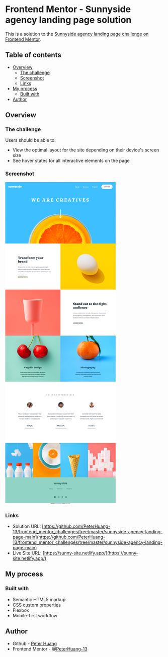 # Frontend Mentor - Sunnyside agency landing page solution

This is a solution to the [Sunnyside agency landing page challenge on Frontend Mentor](https://www.frontendmentor.io/challenges/sunnyside-agency-landing-page-7yVs3B6ef).

## Table of contents

- [Overview](#overview)
  - [The challenge](#the-challenge)
  - [Screenshot](#screenshot)
  - [Links](#links)
- [My process](#my-process)
  - [Built with](#built-with)
- [Author](#author)

## Overview

### The challenge

Users should be able to:

- View the optimal layout for the site depending on their device's screen size
- See hover states for all interactive elements on the page

### Screenshot

![](./screenshot.png)

### Links

- Solution URL: [https://github.com/PeterHuang-13/frontend_mentor_challenges/tree/master/sunnyside-agency-landing-page-main](https://github.com/PeterHuang-13/frontend_mentor_challenges/tree/master/sunnyside-agency-landing-page-main)
- Live Site URL: [https://sunny-site.netlify.app/](https://sunny-site.netlify.app/)

## My process

### Built with

- Semantic HTML5 markup
- CSS custom properties
- Flexbox
- Mobile-first workflow

## Author

- Github - [Peter Huang](https://github.com/PeterHuang-13)
- Frontend Mentor - [@PeterHuang-13](https://www.frontendmentor.io/profile/PeterHuang-13)
